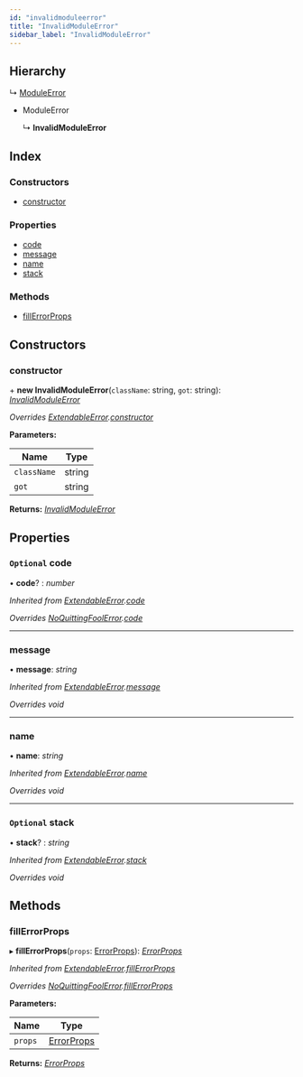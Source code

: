 ```yaml
---
id: "invalidmoduleerror"
title: "InvalidModuleError"
sidebar_label: "InvalidModuleError"
---
```


## Hierarchy

  ↳ [ModuleError](moduleerror.md)

* ModuleError

  ↳ **InvalidModuleError**

## Index

### Constructors

* [constructor](invalidmoduleerror.md#constructor)

### Properties

* [code](invalidmoduleerror.md#optional-code)
* [message](invalidmoduleerror.md#message)
* [name](invalidmoduleerror.md#name)
* [stack](invalidmoduleerror.md#optional-stack)

### Methods

* [fillErrorProps](invalidmoduleerror.md#fillerrorprops)

## Constructors

###  constructor

\+ **new InvalidModuleError**(`className`: string, `got`: string): *[InvalidModuleError](invalidmoduleerror.md)*

*Overrides [ExtendableError](extendableerror.md).[constructor](extendableerror.md#constructor)*

**Parameters:**

Name | Type |
------ | ------ |
`className` | string |
`got` | string |

**Returns:** *[InvalidModuleError](invalidmoduleerror.md)*

## Properties

### `Optional` code

• **code**? : *number*

*Inherited from [ExtendableError](extendableerror.md).[code](extendableerror.md#optional-code)*

*Overrides [NoQuittingFoolError](noquittingfoolerror.md).[code](noquittingfoolerror.md#optional-code)*

___

###  message

• **message**: *string*

*Inherited from [ExtendableError](extendableerror.md).[message](extendableerror.md#message)*

*Overrides void*

___

###  name

• **name**: *string*

*Inherited from [ExtendableError](extendableerror.md).[name](extendableerror.md#name)*

*Overrides void*

___

### `Optional` stack

• **stack**? : *string*

*Inherited from [ExtendableError](extendableerror.md).[stack](extendableerror.md#optional-stack)*

*Overrides void*

## Methods

###  fillErrorProps

▸ **fillErrorProps**(`props`: [ErrorProps](../modules/types.md#errorprops)): *[ErrorProps](../modules/types.md#errorprops)*

*Inherited from [ExtendableError](extendableerror.md).[fillErrorProps](extendableerror.md#fillerrorprops)*

*Overrides [NoQuittingFoolError](noquittingfoolerror.md).[fillErrorProps](noquittingfoolerror.md#fillerrorprops)*

**Parameters:**

Name | Type |
------ | ------ |
`props` | [ErrorProps](../modules/types.md#errorprops) |

**Returns:** *[ErrorProps](../modules/types.md#errorprops)*

